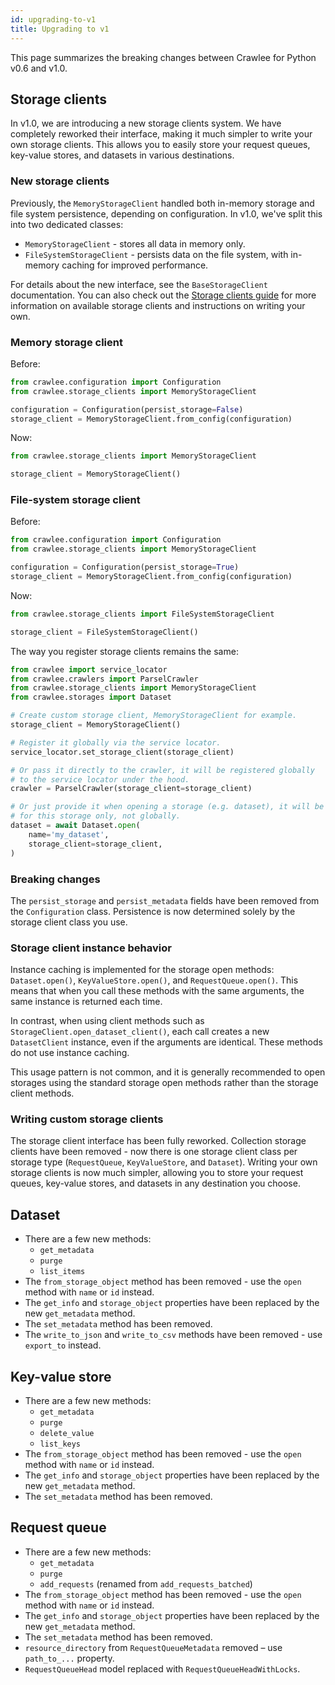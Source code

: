 ```yaml
---
id: upgrading-to-v1
title: Upgrading to v1
---
```


This page summarizes the breaking changes between Crawlee for Python v0.6 and v1.0.

## Storage clients

In v1.0, we are introducing a new storage clients system. We have completely reworked their interface,
making it much simpler to write your own storage clients. This allows you to easily store your request queues,
key-value stores, and datasets in various destinations.

### New storage clients

Previously, the `MemoryStorageClient` handled both in-memory storage and file system persistence, depending
on configuration. In v1.0, we've split this into two dedicated classes:

- `MemoryStorageClient` - stores all data in memory only.
- `FileSystemStorageClient` - persists data on the file system, with in-memory caching for improved performance.

For details about the new interface, see the `BaseStorageClient` documentation. You can also check out
the [Storage clients guide](https://crawlee.dev/python/docs/guides/) for more information on available
storage clients and instructions on writing your own.

### Memory storage client

Before:

```python
from crawlee.configuration import Configuration
from crawlee.storage_clients import MemoryStorageClient

configuration = Configuration(persist_storage=False)
storage_client = MemoryStorageClient.from_config(configuration)
```

Now:

```python
from crawlee.storage_clients import MemoryStorageClient

storage_client = MemoryStorageClient()
```

### File-system storage client

Before:

```python
from crawlee.configuration import Configuration
from crawlee.storage_clients import MemoryStorageClient

configuration = Configuration(persist_storage=True)
storage_client = MemoryStorageClient.from_config(configuration)
```

Now:

```python
from crawlee.storage_clients import FileSystemStorageClient

storage_client = FileSystemStorageClient()
```

The way you register storage clients remains the same:

```python
from crawlee import service_locator
from crawlee.crawlers import ParselCrawler
from crawlee.storage_clients import MemoryStorageClient
from crawlee.storages import Dataset

# Create custom storage client, MemoryStorageClient for example.
storage_client = MemoryStorageClient()

# Register it globally via the service locator.
service_locator.set_storage_client(storage_client)

# Or pass it directly to the crawler, it will be registered globally
# to the service locator under the hood.
crawler = ParselCrawler(storage_client=storage_client)

# Or just provide it when opening a storage (e.g. dataset), it will be used
# for this storage only, not globally.
dataset = await Dataset.open(
    name='my_dataset',
    storage_client=storage_client,
)
```

### Breaking changes

The `persist_storage` and `persist_metadata` fields have been removed from the `Configuration` class.
Persistence is now determined solely by the storage client class you use.

### Storage client instance behavior

Instance caching is implemented for the storage open methods: `Dataset.open()`, `KeyValueStore.open()`,
and `RequestQueue.open()`. This means that when you call these methods with the same arguments,
the same instance is returned each time.

In contrast, when using client methods such as `StorageClient.open_dataset_client()`, each call creates
a new `DatasetClient` instance, even if the arguments are identical. These methods do not use instance caching.

This usage pattern is not common, and it is generally recommended to open storages using the standard storage
open methods rather than the storage client methods.

### Writing custom storage clients

The storage client interface has been fully reworked. Collection storage clients have been removed - now there is
one storage client class per storage type (`RequestQueue`, `KeyValueStore`, and `Dataset`). Writing your own storage
clients is now much simpler, allowing you to store your request queues, key-value stores, and datasets in any
destination you choose.

## Dataset

- There are a few new methods:
  - `get_metadata`
  - `purge`
  - `list_items`
- The `from_storage_object` method has been removed - use the `open` method with `name` or `id` instead.
- The `get_info` and `storage_object` properties have been replaced by the new `get_metadata` method.
- The `set_metadata` method has been removed.
- The `write_to_json` and `write_to_csv` methods have been removed - use `export_to` instead.

## Key-value store

- There are a few new methods:
  - `get_metadata`
  - `purge`
  - `delete_value`
  - `list_keys`
- The `from_storage_object` method has been removed - use the `open` method with `name` or `id` instead.
- The `get_info` and `storage_object` properties have been replaced by the new `get_metadata` method.
- The `set_metadata` method has been removed.

## Request queue

- There are a few new methods:
  - `get_metadata`
  - `purge`
  - `add_requests` (renamed from `add_requests_batched`)
- The `from_storage_object` method has been removed - use the `open` method with `name` or `id` instead.
- The `get_info` and `storage_object` properties have been replaced by the new `get_metadata` method.
- The `set_metadata` method has been removed.
- `resource_directory` from `RequestQueueMetadata` removed – use `path_to_...` property.
- `RequestQueueHead` model replaced with `RequestQueueHeadWithLocks`.
